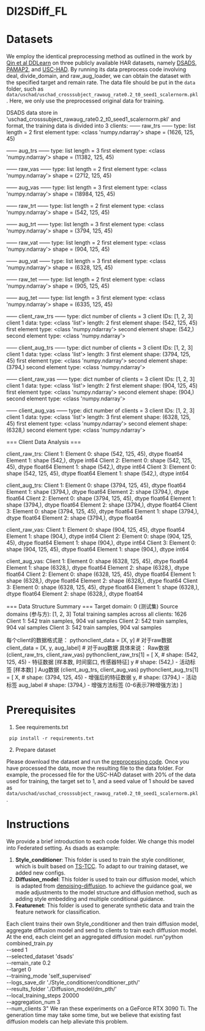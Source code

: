 # DI2SDiff_FL



# Datasets

We employ the identical preprocessing method as outlined in the work by [Qin et al DDLearn](https://github.com/microsoft/robustlearn/tree/main/ddlearn) on three publicly available HAR datasets, namely [DSADS](https://archive.ics.uci.edu/dataset/256/daily+and+sports+activities), [PAMAP2](https://archive.ics.uci.edu/dataset/231/pamap2+physical+activity+monitoring), and [USC-HAD](https://sipi.usc.edu/had/). By running its data preprocess code involving deal, divide_domain, and raw_aug_loader, we can obtain the dataset with the specified target and remain rate. The data file should be put in the `data` folder, such as `data/uschad/uschad_crosssubject_rawaug_rate0.2_t0_seed1_scalernorm.pkl`. Here, we only use the preprocessed original data for training.

DSADS data store in 'uschad_crosssubject_rawaug_rate0.2_t0_seed1_scalernorm.pkl' and format, the training data is divided into 3 clients:
—— raw_trs ——
  type: list
  length = 2
  first element type: <class 'numpy.ndarray'>
  shape = (1626, 125, 45)

—— aug_trs ——
  type: list
  length = 3
  first element type: <class 'numpy.ndarray'>
  shape = (11382, 125, 45)

—— raw_vas ——
  type: list
  length = 2
  first element type: <class 'numpy.ndarray'>
  shape = (2712, 125, 45)

—— aug_vas ——
  type: list
  length = 3
  first element type: <class 'numpy.ndarray'>
  shape = (18984, 125, 45)

—— raw_trt ——
  type: list
  length = 2
  first element type: <class 'numpy.ndarray'>
  shape = (542, 125, 45)

—— aug_trt ——
  type: list
  length = 3
  first element type: <class 'numpy.ndarray'>
  shape = (3794, 125, 45)

—— raw_vat ——
  type: list
  length = 2
  first element type: <class 'numpy.ndarray'>
  shape = (904, 125, 45)

—— aug_vat ——
  type: list
  length = 3
  first element type: <class 'numpy.ndarray'>
  shape = (6328, 125, 45)

—— raw_tet ——
  type: list
  length = 2
  first element type: <class 'numpy.ndarray'>
  shape = (905, 125, 45)

—— aug_tet ——
  type: list
  length = 3
  first element type: <class 'numpy.ndarray'>
  shape = (6335, 125, 45)

—— client_raw_trs ——
  type: dict
  number of clients = 3
  client IDs: [1, 2, 3]
  client 1 data:
    type: <class 'list'>
    length: 2
    first element shape: (542, 125, 45)
    first element type: <class 'numpy.ndarray'>
    second element shape: (542,)
    second element type: <class 'numpy.ndarray'>

—— client_aug_trs ——
  type: dict
  number of clients = 3
  client IDs: [1, 2, 3]
  client 1 data:
    type: <class 'list'>
    length: 3
    first element shape: (3794, 125, 45)
    first element type: <class 'numpy.ndarray'>
    second element shape: (3794,)
    second element type: <class 'numpy.ndarray'>

—— client_raw_vas ——
  type: dict
  number of clients = 3
  client IDs: [1, 2, 3]
  client 1 data:
    type: <class 'list'>
    length: 2
    first element shape: (904, 125, 45)
    first element type: <class 'numpy.ndarray'>
    second element shape: (904,)
    second element type: <class 'numpy.ndarray'>

—— client_aug_vas ——
  type: dict
  number of clients = 3
  client IDs: [1, 2, 3]
  client 1 data:
    type: <class 'list'>
    length: 3
    first element shape: (6328, 125, 45)
    first element type: <class 'numpy.ndarray'>
    second element shape: (6328,)
    second element type: <class 'numpy.ndarray'>

=== Client Data Analysis ===

client_raw_trs:
  Client 1:
    Element 0: shape (542, 125, 45), dtype float64
    Element 1: shape (542,), dtype int64
  Client 2:
    Element 0: shape (542, 125, 45), dtype float64
    Element 1: shape (542,), dtype int64
  Client 3:
    Element 0: shape (542, 125, 45), dtype float64
    Element 1: shape (542,), dtype int64

client_aug_trs:
  Client 1:
    Element 0: shape (3794, 125, 45), dtype float64
    Element 1: shape (3794,), dtype float64
    Element 2: shape (3794,), dtype float64
  Client 2:
    Element 0: shape (3794, 125, 45), dtype float64
    Element 1: shape (3794,), dtype float64
    Element 2: shape (3794,), dtype float64
  Client 3:
    Element 0: shape (3794, 125, 45), dtype float64
    Element 1: shape (3794,), dtype float64
    Element 2: shape (3794,), dtype float64

client_raw_vas:
  Client 1:
    Element 0: shape (904, 125, 45), dtype float64
    Element 1: shape (904,), dtype int64
  Client 2:
    Element 0: shape (904, 125, 45), dtype float64
    Element 1: shape (904,), dtype int64
  Client 3:
    Element 0: shape (904, 125, 45), dtype float64
    Element 1: shape (904,), dtype int64

client_aug_vas:
  Client 1:
    Element 0: shape (6328, 125, 45), dtype float64
    Element 1: shape (6328,), dtype float64
    Element 2: shape (6328,), dtype float64
  Client 2:
    Element 0: shape (6328, 125, 45), dtype float64
    Element 1: shape (6328,), dtype float64
    Element 2: shape (6328,), dtype float64
  Client 3:
    Element 0: shape (6328, 125, 45), dtype float64
    Element 1: shape (6328,), dtype float64
    Element 2: shape (6328,), dtype float64

=== Data Structure Summary ===
Target domain: 0 (测试集)
Source domains (参与方): [1, 2, 3]
Total training samples across all clients: 1626
  Client 1: 542 train samples, 904 val samples
  Client 2: 542 train samples, 904 val samples
  Client 3: 542 train samples, 904 val samples

每个client的数据格式是：
pythonclient_data = [X, y]  # 对于raw数据
client_data = [X, y, aug_label]  # 对于aug数据
具体来说：
Raw数据 (client_raw_trs, client_raw_vas)
pythonclient_raw_trs[1] = [
    X,  # shape: (542, 125, 45) - 特征数据 [样本数, 时间窗口, 传感器特征]
    y   # shape: (542,) - 活动标签 [样本数]
]
Aug数据 (client_aug_trs, client_aug_vas)
pythonclient_aug_trs[1] = [
    X,          # shape: (3794, 125, 45) - 增强后的特征数据
    y,          # shape: (3794,) - 活动标签
    aug_label   # shape: (3794,) - 增强方法标签 (0-6表示7种增强方法)
]



# Prerequisites

1. See requirements.txt

```
 pip install -r requirements.txt
```

2. Prepare dataset

Please download the dataset and run the [preprocessing code](https://github.com/microsoft/robustlearn/tree/main/ddlearn). Once you have processed the data, move the resulting file to the data folder. For example, the processed file for the USC-HAD dataset with 20% of the data used for training, the target set to 1, and a seed value of 1 should be saved as `data/uschad/uschad_crosssubject_rawaug_rate0.2_t0_seed1_scalernorm.pkl`.




# Instructions

We provide a brief introduction to each code folder. We change this model into Federated setting. As dsads as example: 

1. **Style_conditioner**: This folder is used to train the style conditioner, which is built based on [TS-TCC](https://github.com/emadeldeen24/TS-TCC/).  To adapt to our training dataset, we added new configs.
2. **Diffusion_model**: This folder is used to train our diffusion model, which is adapted from [denoising-diffusion](https://github.com/lucidrains/denoising-diffusion-pytorch). to achieve the guidance goal, we made adjustments to the model structure and diffusion method, such as adding style embedding and multiple conditional guidance.
3. **Featurenet**: This folder is used to generate synthetic data and train the feature network for classification.

Each client trains their own Style_conditioner and then train diffusion model, aggregate diffusion model and send to clients to train each diffusion model. At the end, each cleint get an aggregated diffusion model. 
run"python combined_train.py \
    --seed 1 \
    --selected_dataset 'dsads' \
    --remain_rate 0.2 \
    --target 0 \
    --training_mode 'self_supervised' \
    --logs_save_dir './Style_conditioner/conditioner_pth/' \
    --results_folder './Diffusion_model/dm_pth/' \
    --local_training_steps 20000 \
    --aggregation_num 3 \
    --num_clients 3"
We ran these experiments on a GeForce RTX 3090 Ti. The generation time may take some time, but we believe that existing fast diffusion models can help alleviate this problem.




